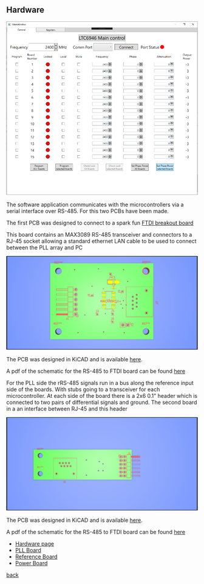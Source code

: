 ## Hardware

![PLL block diagram](../images/software_general.png)

The software application communicates with the microcontrollers via a serial interface over RS-485. For this two PCBs have been made. 

The first PCB was designed to connect to a spark fun [FTDI breakout board](https://www.sparkfun.com/products/9873)

This board contains an MAX3089 RS-485 transceiver and connectors to a RJ-45 socket allowing a standard ethernet LAN cable to be used to connect between the PLL array and PC

![FTDI break out to RS-485 board](../images/RS-485_FTDI.png)

The PCB was designed in KiCAD and is available [here](https://github.com/adrian-mckernan/Hardware/blob/main/RS-485_FTDI/).

A pdf of the schematic for the RS-485 to FTDI board can be found [here](https://github.com/adrian-mckernan/Hardware/blob/main/RS-485_FTDI/sch/RS-485_FTDI.pdf) 

For the PLL side the rRS-485 signals run in a bus along the reference input side of the boards. With stubs going to a transceiver for each microcontroller.  At each side of the board there is a 2x6 0.1" header which is connected to two pairs of differential signals and ground.  The second board in a an interface between RJ-45 and this header 

![PLL to  RS-485 board](../images/RJ_45_RS-485_breakout.png)

The PCB was designed in KiCAD and is available [here](https://github.com/adrian-mckernan/Hardware/tree/main/RJ_45_RS-485_LTC946_PLL).

A pdf of the schematic for the RS-485 to FTDI board can be found [here](https://github.com/adrian-mckernan/Hardware/blob/main/RJ_45_RS-485_LTC946_PLL/sch/RJ_45_RS-485_breakout.pdf) 

- [Hardware page](Hardware.html)
- [PLL Board](PLL_board.html) 
- [Reference Board](Reference_board.html)
- [Power Board](Power_board.html)

[back](../)

